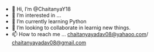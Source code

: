 - 👋 Hi, I’m @ChaitanyaY18
- 👀 I’m interested in ...
- 🌱 I’m currently learning Python
- 💞️ I’m looking to collaborate in learnig new things.
- 📫 How to reach me ... chaitanyayadav08@yahaoo.com/ chaitanyayadav08@gmail.com

<!---
ChaitanyaY18/ChaitanyaY18 is a ✨ special ✨ repository because its `README.md` (this file) appears on your GitHub profile.
You can click the Preview link to take a look at your changes.
--->

